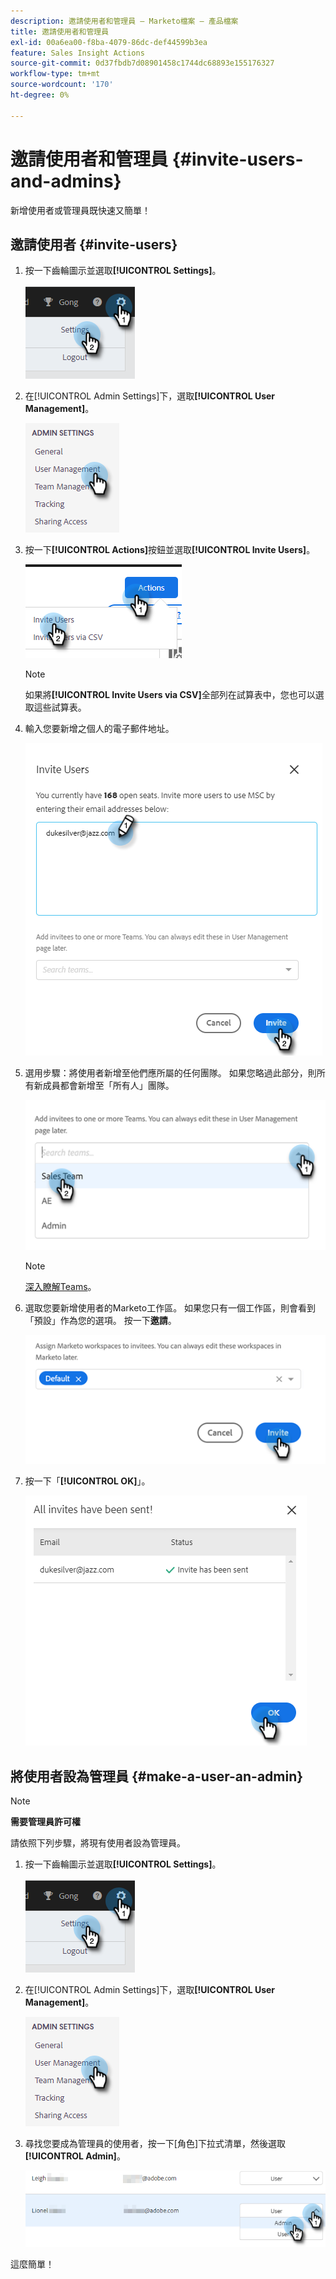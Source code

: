 ```yaml
---
description: 邀請使用者和管理員 — Marketo檔案 — 產品檔案
title: 邀請使用者和管理員
exl-id: 00a6ea00-f8ba-4079-86dc-def44599b3ea
feature: Sales Insight Actions
source-git-commit: 0d37fbdb7d08901458c1744dc68893e155176327
workflow-type: tm+mt
source-wordcount: '170'
ht-degree: 0%

---
```


# 邀請使用者和管理員 {#invite-users-and-admins}

新增使用者或管理員既快速又簡單！

## 邀請使用者 {#invite-users}

1. 按一下齒輪圖示並選取&#x200B;**[!UICONTROL Settings]**。

   ![](assets/invite-users-and-admins-1.png)

1. 在[!UICONTROL Admin Settings]下，選取&#x200B;**[!UICONTROL User Management]**。

   ![](assets/invite-users-and-admins-2.png)

1. 按一下&#x200B;**[!UICONTROL Actions]**&#x200B;按鈕並選取&#x200B;**[!UICONTROL Invite Users]**。

   ![](assets/invite-users-and-admins-3.png)

   >[!NOTE]
   >
   >如果將&#x200B;**[!UICONTROL Invite Users via CSV]**&#x200B;全部列在試算表中，您也可以選取這些試算表。

1. 輸入您要新增之個人的電子郵件地址。

   ![](assets/invite-users-and-admins-4.png)

1. 選用步驟：將使用者新增至他們應所屬的任何團隊。 如果您略過此部分，則所有新成員都會新增至「所有人」團隊。

   ![](assets/invite-users-and-admins-5.png)

   >[!NOTE]
   >
   >[深入瞭解Teams](/help/marketo/product-docs/marketo-sales-insight/actions/admin/creating-a-team.md)。

1. 選取您要新增使用者的Marketo工作區。 如果您只有一個工作區，則會看到「預設」作為您的選項。 按一下&#x200B;**邀請**。

   ![](assets/invite-users-and-admins-6.png)

1. 按一下「**[!UICONTROL OK]**」。

   ![](assets/invite-users-and-admins-7.png)

## 將使用者設為管理員 {#make-a-user-an-admin}

>[!NOTE]
>
>**需要管理員許可權**

請依照下列步驟，將現有使用者設為管理員。

1. 按一下齒輪圖示並選取&#x200B;**[!UICONTROL Settings]**。

   ![](assets/invite-users-and-admins-8.png)

1. 在[!UICONTROL Admin Settings]下，選取&#x200B;**[!UICONTROL User Management]**。

   ![](assets/invite-users-and-admins-9.png)

1. 尋找您要成為管理員的使用者，按一下[角色]下拉式清單，然後選取&#x200B;**[!UICONTROL Admin]**。

   ![](assets/invite-users-and-admins-10.png)

這麼簡單！
